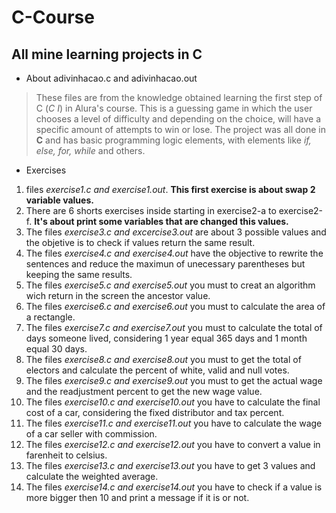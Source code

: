# C-Course


## All mine learning projects in C

- About adivinhacao.c and adivinhacao.out
> These files are from the knowledge obtained learning the first step of C (*C I*) in Alura's course. This is a guessing game in which the user chooses a level of difficulty and depending on the choice, will have a specific amount of attempts to win or lose. The project was all done in **C** and has basic programming logic elements, with elements like *if, else, for, while* and others.

- Exercises

 1. files *exercise1.c and exercise1.out*. **This first exercise is about swap 2 variable values.**
 1. There are 6 shorts exercises inside starting in exercise2-a to exercise2-f. **It's about print some variables that are changed this values.**
 1. The files *exercise3.c and excercise3.out* are about 3 possible values and the objetive is to check if values return the same result. 
 1. The files *exercise4.c and exercise4.out* have the objective to rewrite the sentences and reduce the maximun of unecessary parentheses but keeping the same results.
 1. The files *exercise5.c and exercise5.out* you must to creat an algorithm wich return in the screen the ancestor value.
 1. The files *exercise6.c and exercise6.out* you must to calculate the area of a rectangle.
 1. The files *exercise7.c and exercise7.out* you must to calculate the total of days someone lived, considering 1 year equal 365 days and 1 month equal 30 days.
 1. The files *exercise8.c and exercise8.out* you must to get the total of electors and calculate the percent of white, valid and null votes.
 1. The files *exercise9.c and exercise9.out* you must to get the actual wage and the readjustment percent to get the new wage value.
 1. The files *exercise10.c and exercise10.out* you have to calculate the final cost of a car, considering the fixed distributor and tax percent.
 1. The files *exercise11.c and exercise11.out* you have to calculate the wage of a car seller with commission.
 1. The files *exercise12.c and exercise12.out* you have to convert a value in farenheit to celsius.
 1. The files *exercise13.c and exercise13.out* you have to get 3 values and calculate the weighted average.
 1. The files *exercise14.c and exercise14.out* you have to check if a value is more bigger then 10 and print a message if it is or not.
